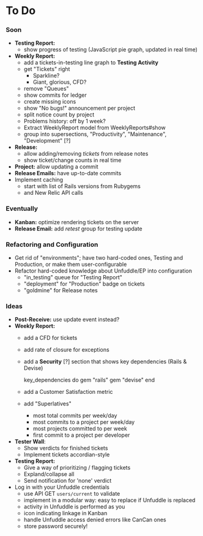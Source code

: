 # To Do

### Soon

 - **Testing Report:**
   - show progress of testing (JavaScript pie graph, updated in real time)
 - **Weekly Report:**
   - add a tickets-in-testing line graph to **Testing Activity**
   - get "Tickets" right
     - Sparkline?
     - Giant, glorious, CFD?
   - remove "Queues"
   - show commits for ledger
   - create missing icons
   - show "No bugs!" announcement per project
   - split notice count by project
   - Problems history: off by 1 week?
   - Extract WeeklyReport model from WeeklyReports#show
   - group into supersections, "Productivity", "Maintenance", "Development" [?]
 - **Release:**
   - allow adding/removing _tickets_ from release notes
   - show ticket/change counts in real time
 - **Project:** allow updating a commit
 - **Release Emails:** have up-to-date commits
 - Implement caching
   - start with list of Rails versions from Rubygems
   - and New Relic API calls


### Eventually

 - **Kanban:** optimize rendering tickets on the server
 - **Release Email:** add _retest_ group for testing update


### Refactoring and Configuration

 - Get rid of "environments"; have two hard-coded ones, Testing and Production, or make them user-configurable
 - Refactor hard-coded knowledge about Unfuddle/EP into configuration
   - "in_testing" queue for "Testing Report"
   - "deployment" for "Production" badge on tickets
   - "goldmine" for Release notes


### Ideas

 - **Post-Receive:** use update event instead?
 - **Weekly Report:**
   - add a CFD for tickets
   - add rate of closure for exceptions
   - add a **Security** [?] section that shows key dependencies (Rails & Devise)
   
        key_dependencies do
          gem "rails"
          gem "devise"
        end
   
   - add a Customer Satisfaction metric
   - add "Superlatives"
     - most total commits per week/day
     - most commits to a project per week/day
     - most projects committed to per week
     - first commit to a project per developer
 - **Tester Wall**:
   - Show verdicts for finished tickets
   - Implement tickets accordian-style
 - **Testing Report:**
   - Give a way of prioritizing / flagging tickets
   - Expland/collapse all
   - Send notification for 'none' verdict
 - Log in with your Unfuddle credentials
   - use API GET `users/current` to validate
   - implement in a modular way: easy to replace if Unfuddle is replaced
   - activity in Unfuddle is performed as you
   - icon indicating linkage in Kanban
   - handle Unfuddle access denied errors like CanCan ones
   - store password securely!
